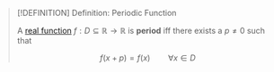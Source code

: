 >[!DEFINITION] Definition: Periodic Function
>
>A [real function](../Real%20Function.md) $f: D \subseteq \mathbb{R} \to \mathbb{R}$ is **period** iff there exists a $p \ne 0$ such that
>
>$$f(x + p) = f(x) \qquad \forall x \in D$$
>